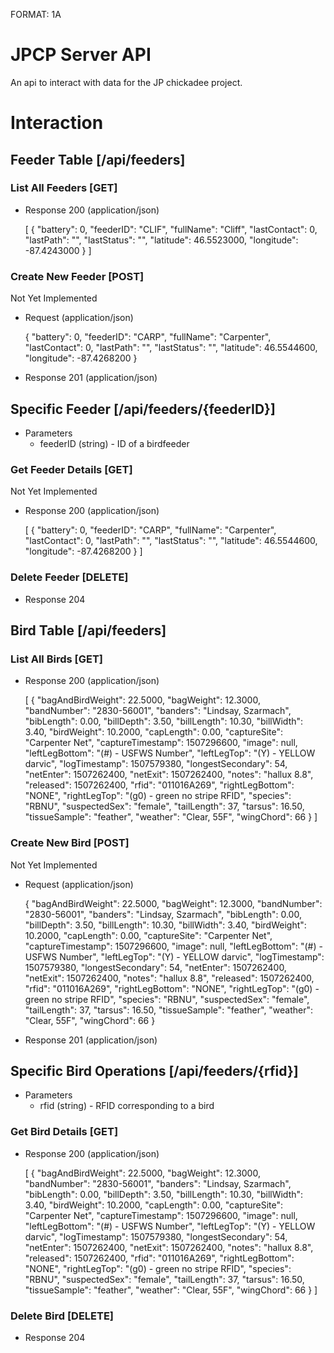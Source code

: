 FORMAT: 1A

# JPCP Server API

An api to interact with data for the JP chickadee project.


# Interaction

## Feeder Table [/api/feeders]

### List All Feeders [GET]

+ Response 200 (application/json)

	[
		{
			"battery": 0, 
			"feederID": "CLIF", 
			"fullName": "Cliff", 
			"lastContact": 0, 
			"lastPath": "", 
			"lastStatus": "", 
			"latitude": 46.5523000, 
			"longitude": -87.4243000
		}
	]

### Create New Feeder [POST]
Not Yet Implemented

+ Request  (application/json)

	{
		"battery": 0, 
		"feederID": "CARP", 
		"fullName": "Carpenter", 
		"lastContact": 0, 
		"lastPath": "", 
		"lastStatus": "", 
		"latitude": 46.5544600, 
		"longitude": -87.4268200
	}

+ Response 201 (application/json)

## Specific Feeder [/api/feeders/{feederID}]

+ Parameters
	+ feederID (string) - ID of a birdfeeder

### Get Feeder Details [GET]
Not Yet Implemented

+ Response 200 (application/json)
	
	[
		{
			"battery": 0, 
			"feederID": "CARP", 
			"fullName": "Carpenter", 
			"lastContact": 0, 
			"lastPath": "", 
			"lastStatus": "", 
			"latitude": 46.5544600, 
			"longitude": -87.4268200
		}
	]

### Delete Feeder [DELETE]

 + Response 204




## Bird Table [/api/feeders]

### List All Birds [GET]

+ Response 200 (application/json)

	[
		{
			"bagAndBirdWeight": 22.5000, 
			"bagWeight": 12.3000, 
			"bandNumber": "2830-56001", 
			"banders": "Lindsay, Szarmach", 
			"bibLength": 0.00, 
			"billDepth": 3.50, 
			"billLength": 10.30, 
			"billWidth": 3.40, 
			"birdWeight": 10.2000, 
			"capLength": 0.00, 
			"captureSite": "Carpenter Net", 
			"captureTimestamp": 1507296600, 
			"image": null, 
			"leftLegBottom": "(#) - USFWS Number", 
			"leftLegTop": "(Y) - YELLOW darvic", 
			"logTimestamp": 1507579380, 
			"longestSecondary": 54, 
			"netEnter": 1507262400, 
			"netExit": 1507262400, 
			"notes": "hallux 8.8", 
			"released": 1507262400, 
			"rfid": "011016A269", 
			"rightLegBottom": "NONE", 
			"rightLegTop": "(g0) - green no stripe RFID", 
			"species": "RBNU", 
			"suspectedSex": "female", 
			"tailLength": 37, 
			"tarsus": 16.50, 
			"tissueSample": "feather", 
			"weather": "Clear, 55F", 
			"wingChord": 66
		}
	]

### Create New Bird [POST]
Not Yet Implemented

+ Request  (application/json)

	{
		"bagAndBirdWeight": 22.5000, 
		"bagWeight": 12.3000, 
		"bandNumber": "2830-56001", 
		"banders": "Lindsay, Szarmach", 
		"bibLength": 0.00, 
		"billDepth": 3.50, 
		"billLength": 10.30, 
		"billWidth": 3.40, 
		"birdWeight": 10.2000, 
		"capLength": 0.00, 
		"captureSite": "Carpenter Net", 
		"captureTimestamp": 1507296600, 
		"image": null, 
		"leftLegBottom": "(#) - USFWS Number", 
		"leftLegTop": "(Y) - YELLOW darvic", 
		"logTimestamp": 1507579380, 
		"longestSecondary": 54, 
		"netEnter": 1507262400, 
		"netExit": 1507262400, 
		"notes": "hallux 8.8", 
		"released": 1507262400, 
		"rfid": "011016A269", 
		"rightLegBottom": "NONE", 
		"rightLegTop": "(g0) - green no stripe RFID", 
		"species": "RBNU", 
		"suspectedSex": "female", 
		"tailLength": 37, 
		"tarsus": 16.50, 
		"tissueSample": "feather", 
		"weather": "Clear, 55F", 
		"wingChord": 66
	}

+ Response 201 (application/json)

## Specific Bird Operations [/api/feeders/{rfid}]

+ Parameters
	+ rfid (string) - RFID corresponding to a bird

### Get Bird Details [GET]

+ Response 200 (application/json)
	
	[
		{
			"bagAndBirdWeight": 22.5000, 
			"bagWeight": 12.3000, 
			"bandNumber": "2830-56001", 
			"banders": "Lindsay, Szarmach", 
			"bibLength": 0.00, 
			"billDepth": 3.50, 
			"billLength": 10.30, 
			"billWidth": 3.40, 
			"birdWeight": 10.2000, 
			"capLength": 0.00, 
			"captureSite": "Carpenter Net", 
			"captureTimestamp": 1507296600, 
			"image": null, 
			"leftLegBottom": "(#) - USFWS Number", 
			"leftLegTop": "(Y) - YELLOW darvic", 
			"logTimestamp": 1507579380, 
			"longestSecondary": 54, 
			"netEnter": 1507262400, 
			"netExit": 1507262400, 
			"notes": "hallux 8.8", 
			"released": 1507262400, 
			"rfid": "011016A269", 
			"rightLegBottom": "NONE", 
			"rightLegTop": "(g0) - green no stripe RFID", 
			"species": "RBNU", 
			"suspectedSex": "female", 
			"tailLength": 37, 
			"tarsus": 16.50, 
			"tissueSample": "feather", 
			"weather": "Clear, 55F", 
			"wingChord": 66
		}
	]

### Delete Bird [DELETE]

 + Response 204
